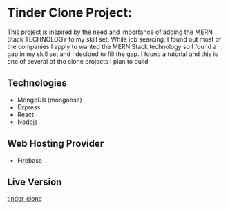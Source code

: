 # Tinder Clone Project:

This project is inspired by the need and importance of adding the MERN Stack TECHNOLOGY to my skill set. While job searcing, I found out most of the companies  I apply to wanted the MERN Stack technology so I found a gap in my skill set and I decided to fill the gap. I found a tutorial and this is one of several of the clone projects I plan to build


## Technologies

- MongoDB (mongoose)
- Express
- React
- Nodejs


## Web Hosting Provider

- Firebase

## Live Version

[tinder-clone](https://tinder-clone-81ef7.firebaseapp.com/)
